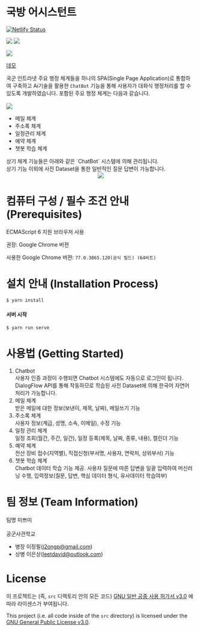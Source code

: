 
# 국방 어시스턴트
[![Netlify Status](https://api.netlify.com/api/v1/badges/be6cda7a-597c-46a7-9963-48ccd75bde65/deploy-status)](https://app.netlify.com/sites/mnd-assistant/deploys)

<img src='https://img.shields.io/badge/license-GPLv3-green.svg'> <a href="http://www.mnd.go.kr/mbshome/mbs/mnd/subview.jsp?id=mnd_060202000000" target="_blank"><img src='https://img.shields.io/badge/logo-Mnd-blue.svg'></a>



<img src='public/mnd_logo.png'>

[데모](https://mnd-assistant.netlify.com/)


국군 인트라넷 주요 행정 체계들을 하나의 SPA(Single Page Application)로 통합하여 구축하고 Ai기술을 활용한 `ChatBot` 기능을 통해 사용자가 대화식 행정처리를 할 수 있도록 개발하였습니다.
포함된 주요 행정 체계는 다음과 같습니다.<br><br>
<img src='public/all.png'>
<ul>
<li>메일 체계</li>
<li>주소록 체계</li>
<li>일정관리 체계</li>
<li>예약 체계</li>
<li>챗봇 학습 체계</li>
</ul>
상기 체계 기능들은 아래와 같은 `ChatBot` 시스템에 의해 관리됩니다.<br>
상기 기능 이외에 사전 Dataset을 통한 일반적인 질문 답변이 가능합니다.
<div style='text-align: center'><img src='public/chatbot.png'></div>

# 컴퓨터 구성 / 필수 조건 안내 (Prerequisites)
ECMAScript 6 지원 브라우저 사용

권장: Google Chrome 버젼

사용한 Google Chrome 버젼: `77.0.3865.120(공식 빌드) (64비트)`

# 설치 안내 (Installation Process)
```bash
$ yarn install
```

#### 서버 시작
```bash
$ yarn run serve
```

# 사용법 (Getting Started)
<ol>
  <li>Chatbot</li>
사용자 인증 과정이 수행되면 Chatbot 시스템에도 자동으로 로그인이 됩니다. DialogFlow API를 통해 작동하므로 학습된 사전 Dataset에 의해 한국어 자연어 처리가 가능합니다.
  <li>메일 체계</li>
  받은 메일에 대한 정보(보낸이, 제목, 날짜), 메일쓰기 기능
  <li>주소록 체계</li>
  사용자 정보(계급, 성명, 소속, 이메일), 수정 기능
  <li>일정 관리 체계</li>
  일정 조회(월간, 주간, 일간), 일정 등록(제목, 날짜, 종류, 내용), 캘린더 기능
  <li>예약 체계</li>
  전산 장비 접수(지역별), 직접신청(부서명, 사용자, 연락처, 상위부서) 기능
  <li>챗봇 학습 체계</li>
  Chatbot 데이터 학습 기능 제공. 사용자 질문에 따른 답변을 일괄 입력하여 머신러닝 수행, 입력정보(질문, 답변, 핵심 데이터 형식, 유사데이터 학습여부)
</ol>

# 팀 정보 (Team Information)

팀명 미쁘미<br><br>
공군사관학교
* 병장 이정필(j2ongp@gmail.com)
* 상병 이은상(leetdavid@outlook.com)


# License
이 프로젝트는 (즉, `src` 디렉토리 안의 모든 코드) [GNU 일반 공중 사용 허가서 v3.0](https://www.gnu.org/licenses/gpl-3.0.en.html) 에 따라 라이센스가 부여됩니다.

This project (i.e. all code inside of the `src` directory) is licensed under the
[GNU General Public License v3.0](https://www.gnu.org/licenses/gpl-3.0.en.html).
